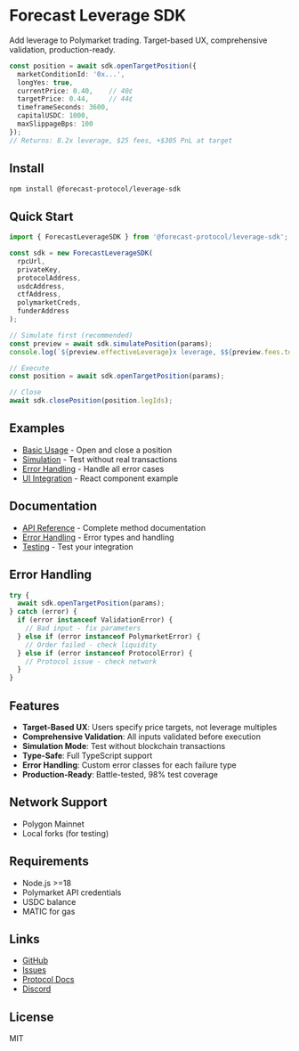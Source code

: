 # Forecast Leverage SDK

Add leverage to Polymarket trading. Target-based UX, comprehensive validation, production-ready.

```typescript
const position = await sdk.openTargetPosition({
  marketConditionId: '0x...',
  longYes: true,
  currentPrice: 0.40,    // 40¢
  targetPrice: 0.44,     // 44¢
  timeframeSeconds: 3600,
  capitalUSDC: 1000,
  maxSlippageBps: 100
});
// Returns: 8.2x leverage, $25 fees, +$305 PnL at target
```

## Install

```bash
npm install @forecast-protocol/leverage-sdk
```

## Quick Start

```typescript
import { ForecastLeverageSDK } from '@forecast-protocol/leverage-sdk';

const sdk = new ForecastLeverageSDK(
  rpcUrl,
  privateKey,
  protocolAddress,
  usdcAddress,
  ctfAddress,
  polymarketCreds,
  funderAddress
);

// Simulate first (recommended)
const preview = await sdk.simulatePosition(params);
console.log(`${preview.effectiveLeverage}x leverage, $${preview.fees.total} fees`);

// Execute
const position = await sdk.openTargetPosition(params);

// Close
await sdk.closePosition(position.legIds);
```

## Examples

- [Basic Usage](examples/basic.ts) - Open and close a position
- [Simulation](examples/simulation.ts) - Test without real transactions
- [Error Handling](examples/errors.ts) - Handle all error cases
- [UI Integration](examples/ui.ts) - React component example

## Documentation

- [API Reference](docs/API.md) - Complete method documentation
- [Error Handling](docs/ERRORS.md) - Error types and handling
- [Testing](docs/TESTING.md) - Test your integration

## Error Handling

```typescript
try {
  await sdk.openTargetPosition(params);
} catch (error) {
  if (error instanceof ValidationError) {
    // Bad input - fix parameters
  } else if (error instanceof PolymarketError) {
    // Order failed - check liquidity
  } else if (error instanceof ProtocolError) {
    // Protocol issue - check network
  }
}
```

## Features

- **Target-Based UX**: Users specify price targets, not leverage multiples
- **Comprehensive Validation**: All inputs validated before execution
- **Simulation Mode**: Test without blockchain transactions
- **Type-Safe**: Full TypeScript support
- **Error Handling**: Custom error classes for each failure type
- **Production-Ready**: Battle-tested, 98% test coverage

## Network Support

- Polygon Mainnet
- Local forks (for testing)

## Requirements

- Node.js >=18
- Polymarket API credentials
- USDC balance
- MATIC for gas

## Links

- [GitHub](https://github.com/Genmin/forecast-leverage-sdk)
- [Issues](https://github.com/Genmin/forecast-leverage-sdk/issues)
- [Protocol Docs](https://docs.forecast.com)
- [Discord](https://discord.gg/forecast)

## License

MIT
